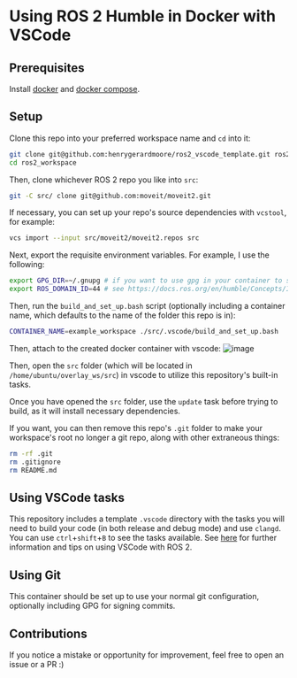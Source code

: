 # Using ROS 2 Humble in Docker with VSCode

## Prerequisites

Install [docker](https://docs.docker.com/engine/install/) and [docker compose](https://docs.docker.com/compose/install/).

## Setup

Clone this repo into your preferred workspace name and `cd` into it:

```bash
git clone git@github.com:henrygerardmoore/ros2_vscode_template.git ros2_workspace
cd ros2_workspace
```

Then, clone whichever ROS 2 repo you like into `src`:

```bash
git -C src/ clone git@github.com:moveit/moveit2.git
```

If necessary, you can set up your repo's source dependencies with `vcstool`, for example:

```bash
vcs import --input src/moveit2/moveit2.repos src
```

Next, export the requisite environment variables. For example, I use the following:

```bash
export GPG_DIR=~/.gnupg # if you want to use gpg in your container to sign your commits
export ROS_DOMAIN_ID=44 # see https://docs.ros.org/en/humble/Concepts/Intermediate/About-Domain-ID.html
```

Then, run the `build_and_set_up.bash` script (optionally including a container name, which defaults to the name of the folder this repo is in):

```bash
CONTAINER_NAME=example_workspace ./src/.vscode/build_and_set_up.bash
```

Then, attach to the created docker container with vscode:
![image](https://github.com/henrygerardmoore/ros2_vscode_template/assets/44307180/ae93aba0-6360-4f66-8604-b03fbafde3b5)

Then, open the `src` folder (which will be located in `/home/ubuntu/overlay_ws/src`) in vscode to utilize this repository's built-in tasks.

Once you have opened the `src` folder, use the `update` task before trying to build, as it will install necessary dependencies.

If you want, you can then remove this repo's `.git` folder to make your workspace's root no longer a git repo, along with other extraneous things:

```bash
rm -rf .git
rm .gitignore
rm README.md
```

## Using VSCode tasks

This repository includes a template `.vscode` directory with the tasks you will need to build your code (in both release and debug mode) and use `clangd`.
You can use `ctrl`+`shift`+`B` to see the tasks available.
See [here](https://github.com/kineticsystem/vscode_ros2) for further information and tips on using VSCode with ROS 2.

## Using Git

This container should be set up to use your normal git configuration, optionally including GPG for signing commits.

## Contributions

If you notice a mistake or opportunity for improvement, feel free to open an issue or a PR :)
